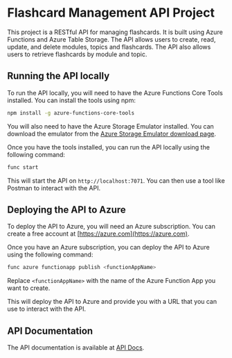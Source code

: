 # Flashcard Management API Project

This project is a RESTful API for managing flashcards. It is built using Azure Functions and Azure Table Storage. The API allows users to create, read, update, and delete modules, topics and flashcards. The API also allows users to retrieve flashcards by module and topic.

## Running the API locally

To run the API locally, you will need to have the Azure Functions Core Tools installed. You can install the tools using npm:

```bash
npm install -g azure-functions-core-tools
```

You will also need to have the Azure Storage Emulator installed. You can download the emulator from the [Azure Storage Emulator download page](https://docs.microsoft.com/en-us/azure/storage/common/storage-use-emulator).

Once you have the tools installed, you can run the API locally using the following command:

```bash
func start
```

This will start the API on `http://localhost:7071`. You can then use a tool like Postman to interact
with the API.

## Deploying the API to Azure

To deploy the API to Azure, you will need an Azure subscription. You can create a free account at [https://azure.com](https://azure.com).

Once you have an Azure subscription, you can deploy the API to Azure using the following command:

```bash
func azure functionapp publish <functionAppName>
```

Replace `<functionAppName>` with the name of the Azure Function App you want to create.

This will deploy the API to Azure and provide you with a URL that you can use to interact with the API.

## API Documentation

The API documentation is available at [API Docs](API_DOCS.md).
